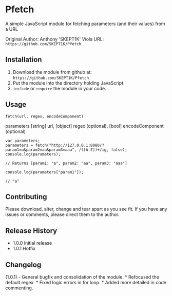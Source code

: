 Pfetch
=========

A simple JavaScript module for fetching parameters (and their values) from a URL

Original Author: Anthony 'SKEPT1K' Viola
URL: `https://github.com/SKEPT1K/Pfetch`

## Installation

1. Download the module from github at: `https://github.com/SKEPT1K/Pfetch`
2. Put the module into the directory holding JavaScript.
3. `include` or `require` the module in your code.

## Usage

`fetch(url, regex, encodeComponent)` 

parameters [string] url, [object] regex (optional), [bool] encodeComponent (optional)

```
var parameters;
parameters = fetch("http://127.0.0.1:8080/?param1=a&param2=aa&param3=aaa", /([A-Z])+/ig, false);
console.log(parameters);

// Returns [param1: "a", param2: "aa", param3: "aaa"]

console.log(parameters["param1"]);

// "a"
```

## Contributing

Please download, alter, change and tear apart as you see fit.  If you have any issues or comments, please direct them to the author.

## Release History

* 1.0.0 Initial release
* 1.0.1 Hotfix

## Changelog

(1.0.1) - General bugfix and consolidation of the module.
    * Refocused the default regex.
    * Fixed logic errors in for loop.
    * Added more detailed in code commenting.
